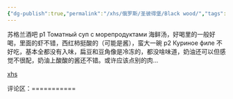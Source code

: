 ```yaml
---
{"dg-publish":true,"permalink":"/xhs/俄罗斯/圣彼得堡/Black wood/","tags":["rednote","圣彼得堡"],"created":"2025-03-17T22:38:09.672+08:00","updated":"2025-03-20T22:46:14.538+08:00"}
---
```


 

苏格兰酒吧
p1 Томатный суп с морепродуктами 海鲜汤，好喝里的一般好喝，里面的虾不错，西红柿挺酸的（可能是酱），蛮大一碗
p2 Куриное филе 不好吃，基本全都没有入味，扁豆和豆角像是冷冻的，都没啥味道，奶油还可以但感觉不很配，奶油上酸酸的酱还不错。或许应该点别的肉…

[xhs](https://www.xiaohongshu.com/explore/63d6ede2000000000d015caf?xsec_token=ABFRKUQWScvMSqEpzCFu_c6YLRog5kyLIDrak5mEq-9ts=&xsec_source=pc_user)

评论区：===========

